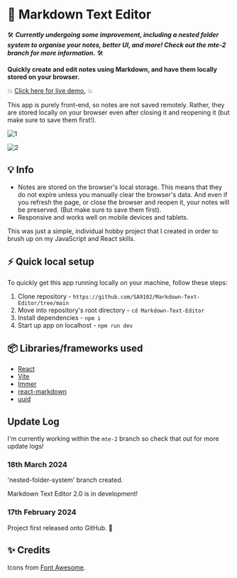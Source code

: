 # :notebook: Markdown Text Editor

🛠️ ***Currently undergoing some improvement, including a nested folder system to organise your notes, better UI, and more! Check out the mte-2 branch for more information.*** 🛠️

**Quickly create and edit notes using Markdown, and have them locally stored on your browser.**

:boom: [Click here for live demo.](https://sa9102.github.io/Markdown-Text-Editor/) :boom:

This app is purely front-end, so notes are not saved remotely. Rather, they are stored locally on your browser even after closing it and reopening it (but make sure to save them first!).

![1](https://github.com/SA9102/Markdown-Text-Editor/assets/96877426/60291470-897c-41f5-a82d-59553c2ef642)

![2](https://github.com/SA9102/Markdown-Text-Editor/assets/96877426/150b48cc-95c4-4811-9bad-5f39fbc578dc)

## :bulb: Info

- Notes are stored on the browser's local storage. This means that they do not expire unless you manually clear the browser's data. And even if you refresh the page, or close the browser and reopen it, your notes will be preserved. (But make sure to save them first).
- Responsive and works well on mobile devices and tablets.

This was just a simple, individual hobby project that I created in order to brush up on my JavaScript and React skills.

## :zap: Quick local setup

To quickly get this app running locally on your machine, follow these steps:

1. Clone repository - `https://github.com/SA9102/Markdown-Text-Editor/tree/main`
2. Move into repository's root directory - `cd Markdown-Text-Editor`
3. Install dependencies - `npm i`
4. Start up app on localhost - `npm run dev`

## :package: Libraries/frameworks used

- [React](https://react.dev/)
- [Vite](https://vitejs.dev/)
- [Immer](https://immerjs.github.io/immer/)
- [react-markdown](https://github.com/remarkjs/react-markdown)
- [uuid](https://www.npmjs.com/package/uuid)

## Update Log

I'm currently working within the `mte-2` branch so check that out for more update logs!

### 18th March 2024

'nested-folder-system' branch created.

Markdown Text Editor 2.0 is in development!

### 17th February 2024

Project first released onto GitHub. :tada:

## :sparkles: Credits

Icons from [Font Awesome](https://fontawesome.com/).
